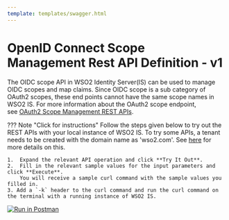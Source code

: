 ```yaml
---
template: templates/swagger.html
---
```

# OpenID Connect Scope Management Rest API Definition - v1

The OIDC scope API in WSO2 Identity Server(IS) can be used to manage OIDC scopes and map claims.
Since OIDC scope is a sub category of OAuth2 scopes, these end points cannot have the same scope names in WSO2 IS. 
For more information about the OAuth2 scope endpoint,  
see [OAuth2 Scope Management REST APIs]({{base_path}}/oauth2-scope-management-rest-apis).

??? Note "Click for instructions"
    Follow the steps given below to try out the REST APIs with your local instance of WSO2 IS.
    To try some APIs, a tenant needs to be created with the domain name as 'wso2.com'. 
    See [here]({{base_path}}/guides/tenants/add-new-tenants) for more details on this.
    
    1.  Expand the relevant API operation and click **Try It Out**.  
    2.  Fill in the relevant sample values for the input parameters and click **Execute**. 
        You will receive a sample curl command with the sample values you filled in. 
    3. Add a `-k` header to the curl command and run the curl command on the terminal with a running instance of WSO2 IS. 
    
<div id="swagger-ui"></div>

<script>

  // Begin Swagger UI call region
  const ui = SwaggerUIBundle({
     url: "{{base_path}}/apis/restapis/oidc-scope-management.yaml",
    dom_id: '#swagger-ui',
    deepLinking: true,
    presets: [
      SwaggerUIBundle.presets.apis,
      SwaggerUIStandalonePreset
    ],
    plugins: [
      SwaggerUIBundle.plugins.DownloadUrl
    ],
    layout: "StandaloneLayout"
  })
  // End Swagger UI call region

   window.ui = ui
</script>

[![Run in Postman](https://run.pstmn.io/button.svg)](https://app.getpostman.com/run-collection/fb712a9e2a2f92c54d8f)